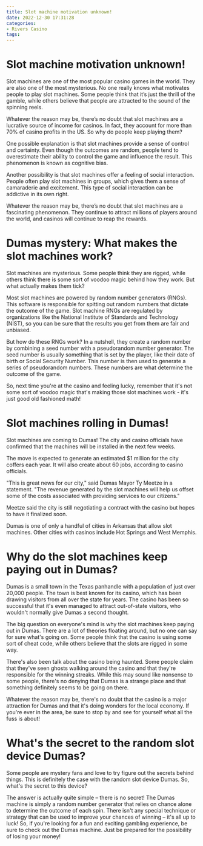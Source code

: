 ```yaml
---
title: Slot machine motivation unknown!
date: 2022-12-30 17:31:28
categories:
- Rivers Casino
tags:
---
```



#  Slot machine motivation unknown!

Slot machines are one of the most popular casino games in the world. They are also one of the most mysterious. No one really knows what motivates people to play slot machines. Some people think that it’s just the thrill of the gamble, while others believe that people are attracted to the sound of the spinning reels.

Whatever the reason may be, there’s no doubt that slot machines are a lucrative source of income for casinos. In fact, they account for more than 70% of casino profits in the US. So why do people keep playing them?

One possible explanation is that slot machines provide a sense of control and certainty. Even though the outcomes are random, people tend to overestimate their ability to control the game and influence the result. This phenomenon is known as cognitive bias.

Another possibility is that slot machines offer a feeling of social interaction. People often play slot machines in groups, which gives them a sense of camaraderie and excitement. This type of social interaction can be addictive in its own right.

Whatever the reason may be, there’s no doubt that slot machines are a fascinating phenomenon. They continue to attract millions of players around the world, and casinos will continue to reap the rewards.

#  Dumas mystery: What makes the slot machines work?

Slot machines are mysterious. Some people think they are rigged, while others think there is some sort of voodoo magic behind how they work. But what actually makes them tick?

Most slot machines are powered by random number generators (RNGs). This software is responsible for spitting out random numbers that dictate the outcome of the game. Slot machine RNGs are regulated by organizations like the National Institute of Standards and Technology (NIST), so you can be sure that the results you get from them are fair and unbiased.

But how do these RNGs work? In a nutshell, they create a random number by combining a seed number with a pseudorandom number generator. The seed number is usually something that is set by the player, like their date of birth or Social Security Number. This number is then used to generate a series of pseudorandom numbers. These numbers are what determine the outcome of the game.

So, next time you're at the casino and feeling lucky, remember that it's not some sort of voodoo magic that's making those slot machines work - it's just good old fashioned math!

#  Slot machines rolling in Dumas!

Slot machines are coming to Dumas! The city and casino officials have confirmed that the machines will be installed in the next few weeks.

The move is expected to generate an estimated $1 million for the city coffers each year. It will also create about 60 jobs, according to casino officials.

"This is great news for our city," said Dumas Mayor Ty Meetze in a statement. "The revenue generated by the slot machines will help us offset some of the costs associated with providing services to our citizens."

Meetze said the city is still negotiating a contract with the casino but hopes to have it finalized soon.

Dumas is one of only a handful of cities in Arkansas that allow slot machines. Other cities with casinos include Hot Springs and West Memphis.

#  Why do the slot machines keep paying out in Dumas?

Dumas is a small town in the Texas panhandle with a population of just over 20,000 people. The town is best known for its casino, which has been drawing visitors from all over the state for years. The casino has been so successful that it's even managed to attract out-of-state visitors, who wouldn't normally give Dumas a second thought.

The big question on everyone's mind is why the slot machines keep paying out in Dumas. There are a lot of theories floating around, but no one can say for sure what's going on. Some people think that the casino is using some sort of cheat code, while others believe that the slots are rigged in some way.

There's also been talk about the casino being haunted. Some people claim that they've seen ghosts walking around the casino and that they're responsible for the winning streaks. While this may sound like nonsense to some people, there's no denying that Dumas is a strange place and that something definitely seems to be going on there.

Whatever the reason may be, there's no doubt that the casino is a major attraction for Dumas and that it's doing wonders for the local economy. If you're ever in the area, be sure to stop by and see for yourself what all the fuss is about!

#  What's the secret to the random slot device Dumas?

Some people are mystery fans and love to try figure out the secrets behind things. This is definitely the case with the random slot device Dumas. So, what's the secret to this device?

The answer is actually quite simple – there is no secret! The Dumas machine is simply a random number generator that relies on chance alone to determine the outcome of each spin. There isn't any special technique or strategy that can be used to improve your chances of winning – it's all up to luck! So, if you're looking for a fun and exciting gambling experience, be sure to check out the Dumas machine. Just be prepared for the possibility of losing your money!